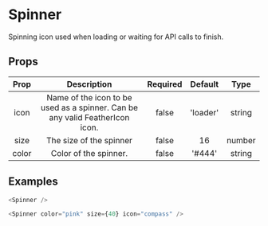 # Spinner

Spinning icon used when loading or waiting for API calls to finish.

## Props

| Prop  |                                 Description                                  | Required | Default  |  Type  |
| :---: | :--------------------------------------------------------------------------: | :------: | :------: | :----: |
| icon  | Name of the icon to be used as a spinner. Can be any valid FeatherIcon icon. |  false   | 'loader' | string |
| size  |                           The size of the spinner                            |  false   |    16    | number |
| color |                            Color of the spinner.                             |  false   |  '#444'  | string |

## Examples

```js
<Spinner />
```

```js
<Spinner color="pink" size={40} icon="compass" />
```